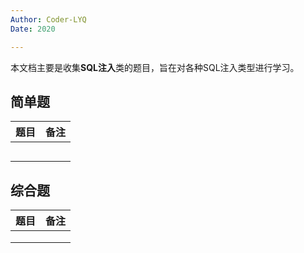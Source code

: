 ```yaml
---
Author: Coder-LYQ
Date: 2020

---
```


本文档主要是收集**SQL注入**类的题目，旨在对各种SQL注入类型进行学习。

## 简单题

| 题目 | 备注 |
| :--: | :--: |
|      |      |
|      |      |
|      |      |
|      |      |
|      |      |



## 综合题

| 题目 | 备注 |
| :--: | :--: |
|      |      |
|      |      |
|      |      |